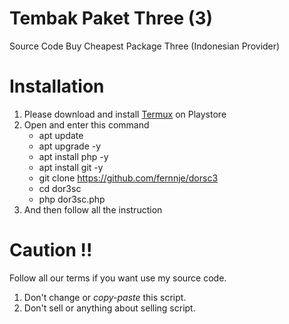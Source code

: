 # Tembak Paket Three (3)
Source Code Buy Cheapest Package Three (Indonesian Provider)

# Installation
<ol><li>Please download and install <a href='https://play.google.com/store/apps/details?id=com.termux'>Termux</a> on Playstore</li><li>Open and enter this command
<ul><li>apt update</li><li>apt upgrade -y</li><li>apt install php -y</li><li>apt install git -y</li><li>git clone <a href='https://github.com/fernnje/dorsc3'>https://github.com/fernnje/dorsc3</a></li><li>cd dor3sc</li><li>php dor3sc.php</li></ul><li>And then follow all the instruction</li></ol>

# Caution !!
Follow all our terms if you want use my source code.
<ol><li>Don't change or <i>copy-paste</i> this script.</li><li>Don't sell or anything about selling script.</li></ol>
